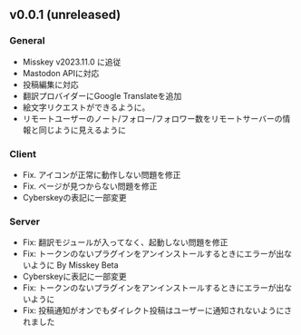<!--
## v0.0 (unreleased)

### General
-

### Client
-

### Server
-
-->

## v0.0.1 (unreleased)

### General
- Misskey v2023.11.0 に追従
- Mastodon APIに対応
- 投稿編集に対応
- 翻訳プロバイダーにGoogle Translateを追加 
- 絵文字リクエストができるように。
- リモートユーザーのノート/フォロー/フォロワー数をリモートサーバーの情報と同じように見えるように


### Client
- Fix. アイコンが正常に動作しない問題を修正
- Fix. ページが見つからない問題を修正
- Cyberskeyの表記に一部変更

### Server
- Fix: 翻訳モジュールが入ってなく、起動しない問題を修正
- Fix: トークンのないプラグインをアンインストールするときにエラーが出ないように By Misskey Beta
- Cyberskeyに表記に一部変更
- Fix: トークンのないプラグインをアンインストールするときにエラーが出ないように
- Fix: 投稿通知がオンでもダイレクト投稿はユーザーに通知されないようにされました
